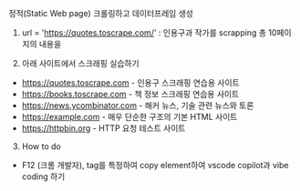 정적(Static Web page) 크롤링하고 데이터프레임 생성
1. url = 'https://quotes.toscrape.com/' : 인용구과 작가를 scrapping 총 10페이지의 내용을

2. 아래 사이트에서 스크래핑 실습하기
- https://quotes.toscrape.com - 인용구 스크래핑 연습용 사이트
- https://books.toscrape.com - 책 정보 스크래핑 연습용 사이트
- https://news.ycombinator.com - 해커 뉴스, 기술 관련 뉴스와 토론
- https://example.com - 매우 단순한 구조의 기본 HTML 사이트
- https://httpbin.org - HTTP 요청 테스트 사이트

3. How to do
- F12 (크롬 개발자), tag를 특정하여 copy element하여 vscode copilot과 vibe coding 하기

